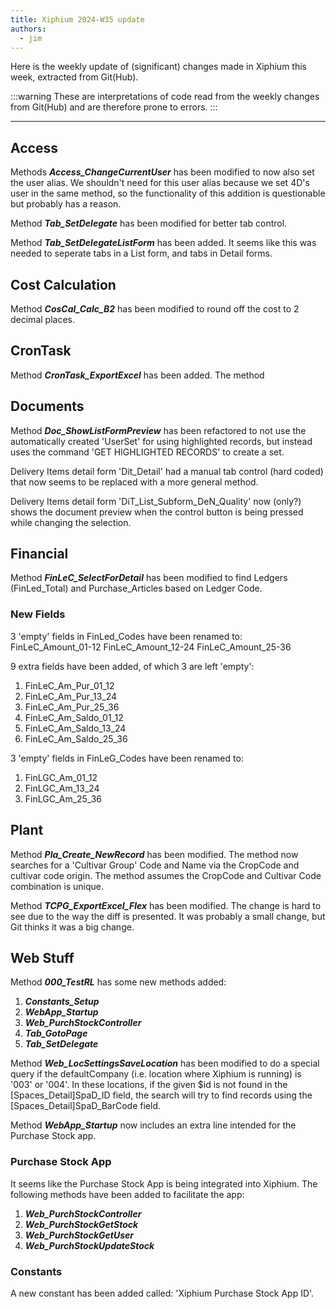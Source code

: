 ```yaml
---
title: Xiphium 2024-W35 update
authors:
  - jim
---
```


Here is the weekly update of (significant) changes made in Xiphium this week, extracted from Git(Hub).

:::warning
These are interpretations of code read from the weekly changes from Git(Hub) and are therefore prone to errors.
:::

<!--truncate-->

---

## Access
Methods ***Access_ChangeCurrentUser*** has been modified to now also set the user alias.
We shouldn't need for this user alias because we set 4D's user in the same method, so the functionality of this addition is questionable but probably has a reason.

Method ***Tab_SetDelegate*** has been modified for better tab control. 

Method ***Tab_SetDelegateListForm*** has been added. It seems like this was needed to seperate tabs in a List form, and tabs in Detail forms.

## Cost Calculation
Method ***CosCal_Calc_B2*** has been modified to round off the cost to 2 decimal places.

## CronTask
Method ***CronTask_ExportExcel*** has been added. The method

## Documents
Method ***Doc_ShowListFormPreview*** has been refactored to not use the automatically created 'UserSet' for using highlighted records, but instead uses the command 'GET HIGHLIGHTED RECORDS' to create a set.

Delivery Items detail form 'Dit_Detail' had a manual tab control (hard coded) that now seems to be replaced with a more general method.

Delivery Items detail form 'DiT_List_Subform_DeN_Quality' now (only?) shows the document preview when the control button is being pressed while changing the selection.

## Financial
Method ***FinLeC_SelectForDetail*** has been modified to find Ledgers (FinLed_Total) and Purchase_Articles based on Ledger Code.

### New Fields
3 'empty' fields in FinLed_Codes have been renamed to:
FinLeC_Amount_01-12
FinLeC_Amount_12-24
FinLeC_Amount_25-36

9 extra fields have been added, of which 3 are left 'empty':
1. FinLeC_Am_Pur_01_12
2. FinLeC_Am_Pur_13_24
3. FinLeC_Am_Pur_25_36
4. FinLeC_Am_Saldo_01_12
5. FinLeC_Am_Saldo_13_24
6. FinLeC_Am_Saldo_25_36

3 'empty' fields in FinLeG_Codes have been renamed to:
1. FinLGC_Am_01_12
2. FinLGC_Am_13_24
3. FinLGC_Am_25_36

## Plant
Method ***Pla_Create_NewRecord*** has been modified. The method now searches for a 'Cultivar Group' Code and Name via the CropCode and cultivar code origin. The method assumes the CropCode and Cultivar Code combination is unique.

Method ***TCPG_ExportExcel_Flex*** has been modified. The change is hard to see due to the way the diff is presented. It was probably a small change, but Git thinks it was a big change.

## Web Stuff
Method ***000_TestRL*** has some new methods added:
1. ***Constants_Setup***
2. ***WebApp_Startup***
3. ***Web_PurchStockController***
4. ***Tab_GotoPage***
5. ***Tab_SetDelegate***

Method ***Web_LocSettingsSaveLocation*** has been modified to do a special query if the defaultCompany (i.e. location where Xiphium is running) is '003' or '004'. In these locations, if the given $id is not found in the [Spaces_Detail]SpaD_ID field, the search will try to find records using the [Spaces_Detail]SpaD_BarCode field.

Method ***WebApp_Startup*** now includes an extra line intended for the Purchase Stock app.

### Purchase Stock App
It seems like the Purchase Stock App is being integrated into Xiphium. The following methods have been added to facilitate the app:
1. ***Web_PurchStockController***
2. ***Web_PurchStockGetStock***
3. ***Web_PurchStockGetUser***
4. ***Web_PurchStockUpdateStock***

### Constants
A new constant has been added called: 'Xiphium Purchase Stock App ID'.